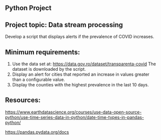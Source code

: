 Python Project
--------------

Project topic: Data stream processing
-------------------------------------

Develop a script that displays alerts if the prevalence of COVID increases.

Minimum requirements:
---------------------

1. Use the data set at: https://data.gov.ro/dataset/transparenta-covid
The dataset is downloaded by the script.
2. Display an alert for cities that reported an increase in values greater than a configurable value.
3. Display the counties with the highest prevalence in the last 10 days.

Resources:
----------

https://www.earthdatascience.org/courses/use-data-open-source-python/use-time-series-data-in-python/date-time-types-in-pandas-python/

https://pandas.pydata.org/docs
